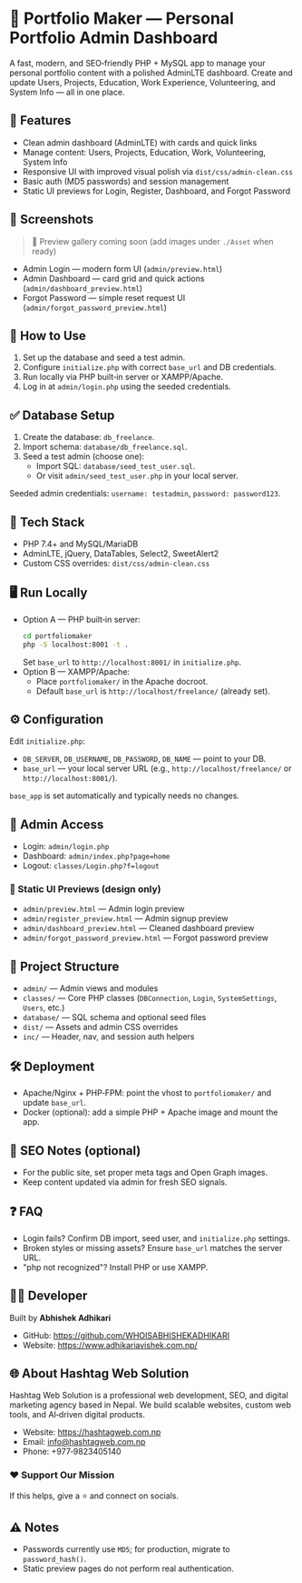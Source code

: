 # 🎯 Portfolio Maker — Personal Portfolio Admin Dashboard

A fast, modern, and SEO‑friendly PHP + MySQL app to manage your personal portfolio content with a polished AdminLTE dashboard. Create and update Users, Projects, Education, Work Experience, Volunteering, and System Info — all in one place.

## 🚀 Features
- Clean admin dashboard (AdminLTE) with cards and quick links
- Manage content: Users, Projects, Education, Work, Volunteering, System Info
- Responsive UI with improved visual polish via `dist/css/admin-clean.css`
- Basic auth (MD5 passwords) and session management
- Static UI previews for Login, Register, Dashboard, and Forgot Password

## 📸 Screenshots
> 🎨 Preview gallery coming soon (add images under `./Asset` when ready)
- Admin Login — modern form UI (`admin/preview.html`)
- Admin Dashboard — card grid and quick actions (`admin/dashboard_preview.html`)
- Forgot Password — simple reset request UI (`admin/forgot_password_preview.html`)

## 🔧 How to Use
1. Set up the database and seed a test admin.
2. Configure `initialize.php` with correct `base_url` and DB credentials.
3. Run locally via PHP built‑in server or XAMPP/Apache.
4. Log in at `admin/login.php` using the seeded credentials.

## ✅ Database Setup
1. Create the database: `db_freelance`.
2. Import schema: `database/db_freelance.sql`.
3. Seed a test admin (choose one):
   - Import SQL: `database/seed_test_user.sql`.
   - Or visit `admin/seed_test_user.php` in your local server.

Seeded admin credentials: `username: testadmin`, `password: password123`.

## 🧠 Tech Stack
- PHP 7.4+ and MySQL/MariaDB
- AdminLTE, jQuery, DataTables, Select2, SweetAlert2
- Custom CSS overrides: `dist/css/admin-clean.css`

## 🖥️ Run Locally
- Option A — PHP built‑in server:
  ```bash
  cd portfoliomaker
  php -S localhost:8001 -t .
  ```
  Set `base_url` to `http://localhost:8001/` in `initialize.php`.
- Option B — XAMPP/Apache:
  - Place `portfoliomaker/` in the Apache docroot.
  - Default `base_url` is `http://localhost/freelance/` (already set).

## ⚙️ Configuration
Edit `initialize.php`:
- `DB_SERVER`, `DB_USERNAME`, `DB_PASSWORD`, `DB_NAME` — point to your DB.
- `base_url` — your local server URL (e.g., `http://localhost/freelance/` or `http://localhost:8001/`).

`base_app` is set automatically and typically needs no changes.

## 🔐 Admin Access
- Login: `admin/login.php`
- Dashboard: `admin/index.php?page=home`
- Logout: `classes/Login.php?f=logout`

### 🧪 Static UI Previews (design only)
- `admin/preview.html` — Admin login preview
- `admin/register_preview.html` — Admin signup preview
- `admin/dashboard_preview.html` — Cleaned dashboard preview
- `admin/forgot_password_preview.html` — Forgot password preview

## 📂 Project Structure
- `admin/` — Admin views and modules
- `classes/` — Core PHP classes (`DBConnection`, `Login`, `SystemSettings`, `Users`, etc.)
- `database/` — SQL schema and optional seed files
- `dist/` — Assets and admin CSS overrides
- `inc/` — Header, nav, and session auth helpers

## 🛠 Deployment
- Apache/Nginx + PHP‑FPM: point the vhost to `portfoliomaker/` and update `base_url`.
- Docker (optional): add a simple PHP + Apache image and mount the app.

## 🔎 SEO Notes (optional)
- For the public site, set proper meta tags and Open Graph images.
- Keep content updated via admin for fresh SEO signals.

## ❓ FAQ
- Login fails? Confirm DB import, seed user, and `initialize.php` settings.
- Broken styles or missing assets? Ensure `base_url` matches the server URL.
- "php not recognized"? Install PHP or use XAMPP.

## 🧑‍💻 Developer
Built by **Abhishek Adhikari**
- GitHub: https://github.com/WHOISABHISHEKADHIKARI
- Website: https://www.adhikariavishek.com.np/

## 🌐 About Hashtag Web Solution
Hashtag Web Solution is a professional web development, SEO, and digital marketing agency based in Nepal. We build scalable websites, custom web tools, and AI‑driven digital products.
- Website: https://hashtagweb.com.np
- Email: info@hashtagweb.com.np
- Phone: +977‑9823405140

### ❤️ Support Our Mission
If this helps, give a ⭐ and connect on socials.

## ⚠️ Notes
- Passwords currently use `MD5`; for production, migrate to `password_hash()`.
- Static preview pages do not perform real authentication.